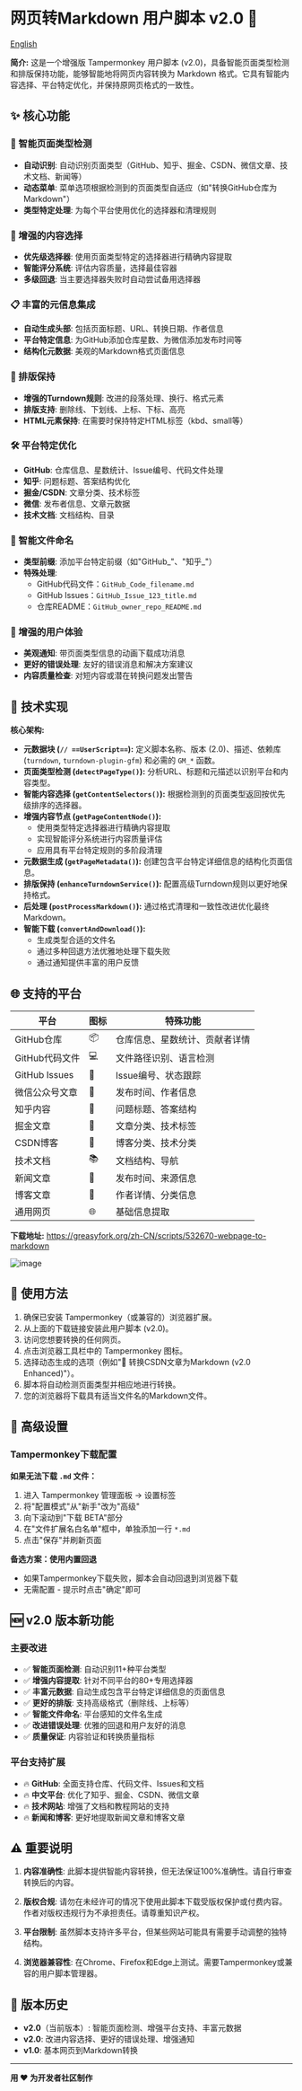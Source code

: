 # 网页转Markdown 用户脚本 v2.0 🚀

[English](https://github.com/Feiyt/web-to-markdown/blob/main/README.md)

**简介:**
这是一个增强版 Tampermonkey 用户脚本 (v2.0)，具备智能页面类型检测和排版保持功能，能够智能地将网页内容转换为 Markdown 格式。它具有智能内容选择、平台特定优化，并保持原网页格式的一致性。

## ✨ 核心功能

### 🧠 智能页面类型检测
- **自动识别**: 自动识别页面类型（GitHub、知乎、掘金、CSDN、微信文章、技术文档、新闻等）
- **动态菜单**: 菜单选项根据检测到的页面类型自适应（如"转换GitHub仓库为Markdown"）
- **类型特定处理**: 为每个平台使用优化的选择器和清理规则

### 🎯 增强的内容选择
- **优先级选择器**: 使用页面类型特定的选择器进行精确内容提取
- **智能评分系统**: 评估内容质量，选择最佳容器
- **多级回退**: 当主要选择器失败时自动尝试备用选择器

### 📋 丰富的元信息集成
- **自动生成头部**: 包括页面标题、URL、转换日期、作者信息
- **平台特定信息**: 为GitHub添加仓库星数、为微信添加发布时间等
- **结构化元数据**: 美观的Markdown格式页面信息

### 🎨 排版保持
- **增强的Turndown规则**: 改进的段落处理、换行、格式元素
- **排版支持**: 删除线、下划线、上标、下标、高亮
- **HTML元素保持**: 在需要时保持特定HTML标签（kbd、small等）

### 🛠 平台特定优化
- **GitHub**: 仓库信息、星数统计、Issue编号、代码文件处理
- **知乎**: 问题标题、答案结构优化
- **掘金/CSDN**: 文章分类、技术标签
- **微信**: 发布者信息、文章元数据
- **技术文档**: 文档结构、目录

### 📁 智能文件命名
- **类型前缀**: 添加平台特定前缀（如"GitHub_"、"知乎_"）
- **特殊处理**: 
  - GitHub代码文件：`GitHub_Code_filename.md`
  - GitHub Issues：`GitHub_Issue_123_title.md`
  - 仓库README：`GitHub_owner_repo_README.md`

### 💫 增强的用户体验
- **美观通知**: 带页面类型信息的动画下载成功消息
- **更好的错误处理**: 友好的错误消息和解决方案建议
- **内容质量检查**: 对短内容或潜在转换问题发出警告

## 🔧 技术实现

**核心架构:**

*   **元数据块 (`// ==UserScript==`):** 定义脚本名称、版本 (2.0)、描述、依赖库 (`turndown`, `turndown-plugin-gfm`) 和必需的 `GM_*` 函数。
*   **页面类型检测 (`detectPageType()`):** 分析URL、标题和元描述以识别平台和内容类型。
*   **智能内容选择 (`getContentSelectors()`):** 根据检测到的页面类型返回按优先级排序的选择器。
*   **增强内容节点 (`getPageContentNode()`):** 
    *   使用类型特定选择器进行精确内容提取
    *   实现智能评分系统进行内容质量评估
    *   应用具有平台特定规则的多阶段清理
*   **元数据生成 (`getPageMetadata()`):** 创建包含平台特定详细信息的结构化页面信息。
*   **排版保持 (`enhanceTurndownService()`):** 配置高级Turndown规则以更好地保持格式。
*   **后处理 (`postProcessMarkdown()`):** 通过格式清理和一致性改进优化最终Markdown。
*   **智能下载 (`convertAndDownload()`):**
    *   生成类型合适的文件名
    *   通过多种回退方法优雅地处理下载失败
    *   通过通知提供丰富的用户反馈

## 🌐 支持的平台

| 平台 | 图标 | 特殊功能 |
|----------|------|------------------|
| GitHub仓库 | 📦 | 仓库信息、星数统计、贡献者详情 |
| GitHub代码文件 | 💻 | 文件路径识别、语言检测 |
| GitHub Issues | 🐛 | Issue编号、状态跟踪 |
| 微信公众号文章 | 💬 | 发布时间、作者信息 |
| 知乎内容 | 🤔 | 问题标题、答案结构 |
| 掘金文章 | 💎 | 文章分类、技术标签 |
| CSDN博客 | 🔧 | 博客分类、技术分类 |
| 技术文档 | 📚 | 文档结构、导航 |
| 新闻文章 | 📰 | 发布时间、来源信息 |
| 博客文章 | 📝 | 作者详情、分类信息 |
| 通用网页 | 🌐 | 基础信息提取 |

**下载地址:**  https://greasyfork.org/zh-CN/scripts/532670-webpage-to-markdown<br>  

![image](https://github.com/user-attachments/assets/50300a48-a91d-4d24-a3f8-7f66ef076bf9)  

## 📖 使用方法

1.  确保已安装 Tampermonkey（或兼容的）浏览器扩展。
2.  从上面的下载链接安装此用户脚本 (v2.0)。
3.  访问您想要转换的任何网页。
4.  点击浏览器工具栏中的 Tampermonkey 图标。
5.  选择动态生成的选项（例如"🔧 转换CSDN文章为Markdown (v2.0 Enhanced)"）。
6.  脚本将自动检测页面类型并相应地进行转换。
7.  您的浏览器将下载具有适当文件名的Markdown文件。

## 🔧 高级设置

### Tampermonkey下载配置

**如果无法下载 `.md` 文件：**
1. 进入 Tampermonkey 管理面板 → 设置标签
2. 将"配置模式"从"新手"改为"高级"
3. 向下滚动到"下载 BETA"部分
4. 在"文件扩展名白名单"框中，单独添加一行 `*.md`
5. 点击"保存"并刷新页面

**备选方案：使用内置回退**
- 如果Tampermonkey下载失败，脚本会自动回退到浏览器下载
- 无需配置 - 提示时点击"确定"即可

## 🆕 v2.0 版本新功能

### 主要改进
- ✅ **智能页面检测**: 自动识别11+种平台类型
- ✅ **增强内容提取**: 针对不同平台的80+专用选择器
- ✅ **丰富元数据**: 自动生成包含平台特定详细信息的页面信息
- ✅ **更好的排版**: 支持高级格式（删除线、上标等）
- ✅ **智能文件命名**: 平台感知的文件名生成
- ✅ **改进错误处理**: 优雅的回退和用户友好的消息
- ✅ **质量保证**: 内容验证和转换质量指标

### 平台支持扩展
- 🔥 **GitHub**: 全面支持仓库、代码文件、Issues和文档
- 🔥 **中文平台**: 优化了知乎、掘金、CSDN、微信文章
- 🔥 **技术网站**: 增强了文档和教程网站的支持
- 🔥 **新闻和博客**: 更好地提取新闻文章和博客文章

## ⚠️ 重要说明

1.  **内容准确性**: 此脚本提供智能内容转换，但无法保证100%准确性。请自行审查转换后的内容。

2.  **版权合规**: 请勿在未经许可的情况下使用此脚本下载受版权保护或付费内容。作者对版权违规行为不承担责任。请尊重知识产权。

3.  **平台限制**: 虽然脚本支持许多平台，但某些网站可能具有需要手动调整的独特结构。

4.  **浏览器兼容性**: 在Chrome、Firefox和Edge上测试。需要Tampermonkey或兼容的用户脚本管理器。

## 🔄 版本历史

- **v2.0**（当前版本）: 智能页面检测、增强平台支持、丰富元数据
- **v2.0**: 改进内容选择、更好的错误处理、增强通知
- **v1.0**: 基本网页到Markdown转换

---

**用 ❤️ 为开发者社区制作**
